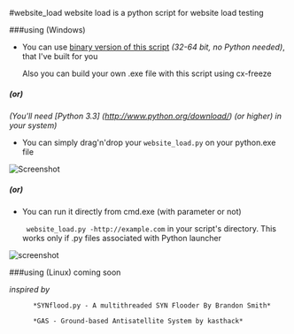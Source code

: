 #website_load
website load is a python script for website load testing

###using (Windows)

* You can use [binary version of this script](https://mega.co.nz/#F!7VMjBZxL!Eczrfz7jBq4z1WNeW77q7A) *(32-64 bit, no Python needed)*, that I've built for you

  Also you can build your own .exe file with this script using cx-freeze

##### (or)

*(You'll need [Python 3.3] (http://www.python.org/download/) (or higher) in your system)*

* You can simply drag'n'drop your `website_load.py` on your python.exe file

![Screenshot](http://i.imgur.com/OqVGN90.png)

##### (or)

* You can run it directly from cmd.exe (with parameter or not)

  ` website_load.py -http://example.com`
in your script's directory. This works only if .py files associated with Python launcher

![screenshot](http://i.imgur.com/BEPavfm.png)



###using (Linux)
coming soon


*inspired by*

          *SYNflood.py - A multithreaded SYN Flooder By Brandon Smith*
          
          *GAS - Ground-based Antisatellite System by kasthack*
